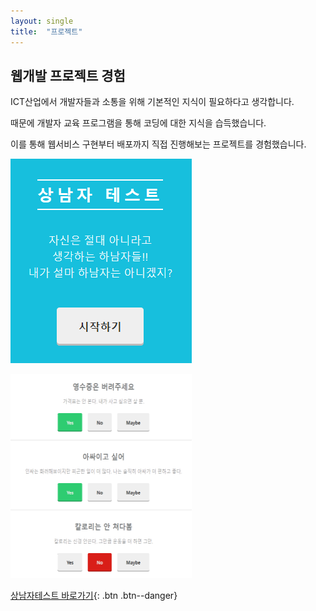 ```yaml
---
layout: single
title:  "프로젝트"
---
```


## 웹개발 프로젝트 경험

ICT산업에서 개발자들과 소통을 위해 기본적인 지식이 필요하다고 생각합니다.

때문에 개발자 교육 프로그램을 통해 코딩에 대한 지식을 습득했습니다.

이를 통해 웹서비스 구현부터 배포까지 직접 진행해보는 프로젝트를 경험했습니다.

![상남자](../images/2021-03-21-13/상남자.PNG)



![[크기변환]123[크기변환]123테스트1](../images/2021-03-21-13/[크기변환]123[크기변환]123테스트1.PNG)

[상남자테스트 바로가기](https://sangnamza.netlify.app/){: .btn .btn--danger}

